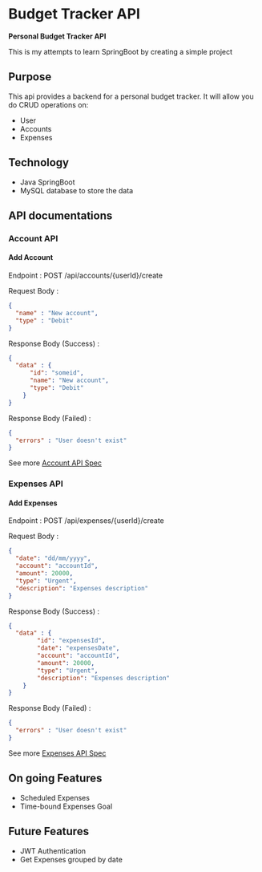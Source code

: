 # Budget Tracker API

**Personal Budget Tracker API**

This is my attempts to learn SpringBoot by creating a simple project

## Purpose
This api provides a backend for a personal budget tracker. It will allow you do CRUD operations on:
- User
- Accounts
- Expenses

## Technology
- Java SpringBoot
- MySQL database to store the data

## API documentations
### Account API
#### Add Account

Endpoint : POST /api/accounts/{userId}/create

Request Body :

```json
{
  "name" : "New account",
  "type" : "Debit"
}
```

Response Body (Success) :

```json
{
  "data" : {
      "id": "someid",
      "name": "New account",
      "type": "Debit"
    }
}
```

Response Body (Failed) :

```json
{
  "errors" : "User doesn't exist"
}
```

See more [Account API Spec](/docs/Account.md)
### Expenses API
#### Add Expenses

Endpoint : POST /api/expenses/{userId}/create

Request Body :

```json
{
  "date": "dd/mm/yyyy",
  "account": "accountId",
  "amount": 20000,
  "type": "Urgent",
  "description": "Expenses description"
}
```

Response Body (Success) :

```json
{
  "data" : {
        "id": "expensesId",
        "date": "expensesDate",
        "account": "accountId",
        "amount": 20000,
        "type": "Urgent",
        "description": "Expenses description"
    }
}
```

Response Body (Failed) :

```json
{
  "errors" : "User doesn't exist"
}
```

See more [Expenses API Spec](/docs/Expenses.md)

## On going Features
- Scheduled Expenses
- Time-bound Expenses Goal

## Future Features
- JWT Authentication
- Get Expenses grouped by date